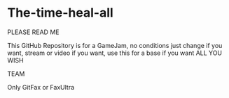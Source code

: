 # The-time-heal-all

PLEASE READ ME

This GitHub Repository is for a GameJam, no conditions just change if you want, stream or video if you want, use this for a base if you want ALL YOU WISH


TEAM

Only GitFax or FaxUltra
